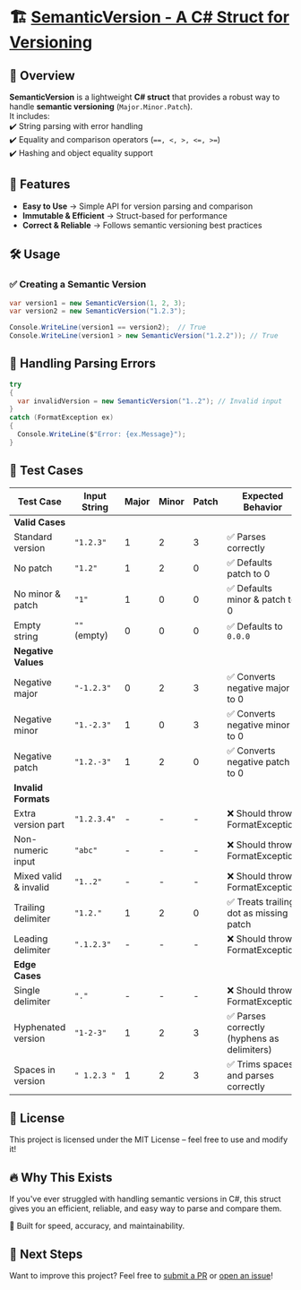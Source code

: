 # 🏗️ [SemanticVersion - A C# Struct for Versioning](https://github.com/creepyLANguy/SemanticVersion)  

## 📖 Overview  
**SemanticVersion** is a lightweight **C# struct** that provides a robust way to handle **semantic versioning** (`Major.Minor.Patch`).  
It includes:  
✔️ String parsing with error handling  
✔️ Equality and comparison operators (`==, <, >, <=, >=`)  
✔️ Hashing and object equality support  

## 🚀 Features  
- **Easy to Use** → Simple API for version parsing and comparison  
- **Immutable & Efficient** → Struct-based for performance  
- **Correct & Reliable** → Follows semantic versioning best practices  

## 🛠️ Usage  

### ✅ Creating a Semantic Version  
```csharp
var version1 = new SemanticVersion(1, 2, 3);
var version2 = new SemanticVersion("1.2.3");

Console.WriteLine(version1 == version2);  // True
Console.WriteLine(version1 > new SemanticVersion("1.2.2")); // True
```

## 📝 Handling Parsing Errors
```csharp
try 
{
  var invalidVersion = new SemanticVersion("1..2"); // Invalid input
} 
catch (FormatException ex) 
{
  Console.WriteLine($"Error: {ex.Message}");
}
```

## 🧪 Test Cases

| Test Case         | Input String   | Major | Minor | Patch | Expected Behavior |
|------------------|---------------|-------|-------|-------|-------------------|
| **Valid Cases**  |               |       |       |       |                   |
| Standard version | `"1.2.3"`     |   1   |   2   |   3   | ✅ Parses correctly |
| No patch        | `"1.2"`       |   1   |   2   |   0   | ✅ Defaults patch to 0 |
| No minor & patch | `"1"`         |   1   |   0   |   0   | ✅ Defaults minor & patch to 0 |
| Empty string     | `""` (empty)  |   0   |   0   |   0   | ✅ Defaults to `0.0.0` |
| **Negative Values** |           |       |       |       |                   |
| Negative major  | `"-1.2.3"`    |   0   |   2   |   3   | ✅ Converts negative major to 0 |
| Negative minor  | `"1.-2.3"`    |   1   |   0   |   3   | ✅ Converts negative minor to 0 |
| Negative patch  | `"1.2.-3"`    |   1   |   2   |   0   | ✅ Converts negative patch to 0 |
| **Invalid Formats** |           |       |       |       |                   |
| Extra version part | `"1.2.3.4"` |   -   |   -   |   -   | ❌ Should throw FormatException |
| Non-numeric input | `"abc"`      |   -   |   -   |   -   | ❌ Should throw FormatException |
| Mixed valid & invalid | `"1..2"`  |   -   |   -   |   -   | ❌ Should throw FormatException |
| Trailing delimiter | `"1.2."`    |   1   |   2   |   0   | ✅ Treats trailing dot as missing patch |
| Leading delimiter | `".1.2.3"`   |   -   |   -   |   -   | ❌ Should throw FormatException |
| **Edge Cases** |               |       |       |       |                   |
| Single delimiter | `"."`        |   -   |   -   |   -   | ❌ Should throw FormatException |
| Hyphenated version | `"1-2-3"`   |   1   |   2   |   3   | ✅ Parses correctly (hyphens as delimiters) |
| Spaces in version | `" 1.2.3 "`  |   1   |   2   |   3   | ✅ Trims spaces and parses correctly |


## 📜 License

This project is licensed under the MIT License – feel free to use and modify it!

## 🔥 Why This Exists

If you've ever struggled with handling semantic versions in C#, this struct gives you an efficient, reliable, and easy way to parse and compare them.

🚀 Built for speed, accuracy, and maintainability.

## 👀 Next Steps

Want to improve this project? 
Feel free to [submit a PR](https://github.com/creepyLANguy/SemanticVersion/pulls) or [open an issue](https://github.com/creepyLANguy/SemanticVersion/issues)!
